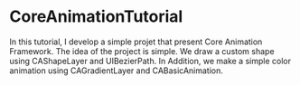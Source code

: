 # CoreAnimationTutorial
In this tutorial, I develop a simple projet that present Core Animation Framework. The idea of the project is simple. We draw a custom shape
using CAShapeLayer and UIBezierPath. In Addition, we make a simple color animation using CAGradientLayer and CABasicAnimation.
